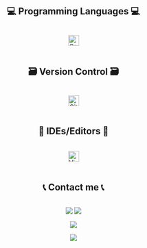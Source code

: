 <h2 align="center">💻 Programming Languages 💻</h2>
<br>
<div align="center">
    <div>
        <img src="https://img.shields.io/badge/c++-%2300599C.svg?style=for-the-badge&logo=c%2B%2B&logoColor=white" alt="C++" height="25" />
    </div>
</div>
<br>

<h2 align="center">🗃 Version Control 🗃</h2>
<br>
<div align="center">
    <div>
        <img src="https://img.shields.io/badge/github-%23121011.svg?style=for-the-badge&logo=github&logoColor=white" alt="Github" height="25" />
    </div>
<br>

<h2 align="center">🧰 IDEs/Editors 🧰</h2>
<br>
<div align="center">
    <div>
        <img src="https://img.shields.io/badge/Visual%20Studio-5C2D91.svg?style=for-the-badge&logo=visual-studio&logoColor=white" alt="Visual studio" height="25" />
    </div>
</div>
<br>




<h2 align="center">📞 Contact me 📞</h2>
<br>
<div align="center">
    <a href="https://www.facebook.com/kendy.spas/" target="top"><img src="https://img.shields.io/badge/Facebook-%231877F2.svg?style=for-the-badge&logo=Facebook&logoColor=white"></a>
    <a href="mailto:pkhoa2086@gmail.com" target="blank"><img src="https://img.shields.io/badge/Gmail-D14836?style=for-the-badge&logo=gmail&logoColor=white"></a>
</div>




![](https://komarev.com/ghpvc/?username=Kendyspas&style=plastic&color=brightgreen)

<div align="center">
    <img src="https://raw.githubusercontent.com/rodrigograca31/rodrigograca31/master/matrix.svg">
</div>
